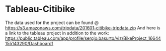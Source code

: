 # Tableau-Citibike

The data used for the project can be found @ https://s3.amazonaws.com/tripdata/201601-citibike-tripdata.zip
And here is a link to the tableau project in addition to the work: 
https://public.tableau.com/app/profile/sergio.basurto/viz/BikeProject_16644155143290/Dashboard1
